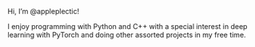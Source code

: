 Hi, I’m @appleplectic!

I enjoy programming with Python and C++ with a special interest in deep learning with PyTorch and doing other assorted projects in my free time.

